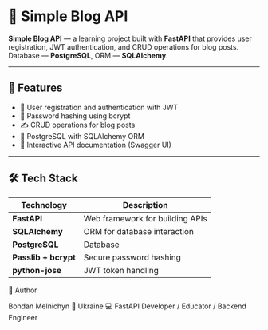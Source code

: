 # 🧠 Simple Blog API

**Simple Blog API** — a learning project built with **FastAPI** that provides user registration, JWT authentication, and CRUD operations for blog posts.  
Database — **PostgreSQL**, ORM — **SQLAlchemy**.

---

## 🚀 Features

- 🔐 User registration and authentication with JWT
- 🧩 Password hashing using bcrypt
- ✍️ CRUD operations for blog posts
- 💾 PostgreSQL with SQLAlchemy ORM
- 🧰 Interactive API documentation (Swagger UI)

---

## 🛠️ Tech Stack

| Technology | Description |
|-------------|-------------|
| **FastAPI** | Web framework for building APIs |
| **SQLAlchemy** | ORM for database interaction |
| **PostgreSQL** | Database |
| **Passlib + bcrypt** | Secure password hashing |
| **python-jose** | JWT token handling |

💬 Author

Bohdan Melnichyn
📍 Ukraine
💻 FastAPI Developer / Educator / Backend Engineer
